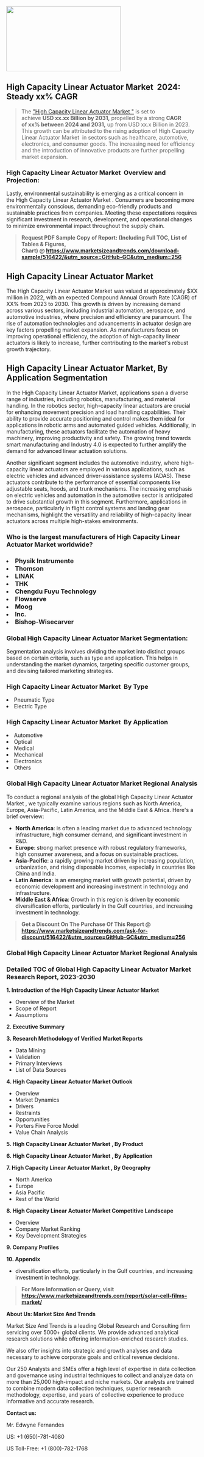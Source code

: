 <p><img class="alignnone size-medium wp-image-20088" src="https://ffe5etoiles.com/wp-content/uploads/2024/12/MST1-300x171.png" alt="" width="300" height="171" /></p><h2 id="ember46" class="ember-view reader-text-block__heading-2">High Capacity Linear Actuator Market &nbsp;2024: Steady&nbsp;xx% CAGR</h2><blockquote id="ember47" class="ember-view reader-text-block__blockquote">The&nbsp;<a class="app-aware-link " href="https://www.marketsizeandtrends.com/download-sample/516422/&utm_source=GitHub-GC&utm_medium=256" target="_blank" data-test-app-aware-link="">"High Capacity Linear Actuator Market "</a>&nbsp;is set to achieve&nbsp;<strong>USD&nbsp;xx.xx&nbsp;Billion by 2031,</strong>&nbsp;propelled by a strong&nbsp;<strong>CAGR of&nbsp;xx% between 2024 and 2031,</strong>&nbsp;up from USD xx.x Billion in 2023. This growth can be attributed to the rising adoption of&nbsp;High Capacity Linear Actuator Market &nbsp;in sectors such as healthcare, automotive, electronics, and consumer goods. The increasing need for efficiency and the introduction of innovative products are further propelling market expansion.</blockquote><h3 id="ember48" class="ember-view reader-text-block__heading-3">High Capacity Linear Actuator Market &nbsp;Overview and Projection:</h3><p id="ember49" class="ember-view reader-text-block__paragraph">Lastly, environmental sustainability is emerging as a critical concern in the&nbsp;High Capacity Linear Actuator Market . Consumers are becoming more environmentally conscious, demanding eco-friendly products and sustainable practices from companies. Meeting these expectations requires significant investment in research, development, and operational changes to minimize environmental impact throughout the supply chain.</p><blockquote id="ember50" class="ember-view reader-text-block__blockquote"><strong>Request PDF Sample Copy of Report: (Including Full TOC, List of Tables &amp; Figures, Chart)&nbsp;@&nbsp;<strong><a href="https://www.marketsizeandtrends.com/download-sample/516422/&utm_source=GitHub-GC&utm_medium=256" target="_blank">https://www.marketsizeandtrends.com/download-sample/516422/&utm_source=GitHub-GC&utm_medium=256</a></strong></strong></blockquote><h3 class=""> <h2>High Capacity Linear Actuator Market</h2><p>The High Capacity Linear Actuator Market was valued at approximately $XX million in 2022, with an expected Compound Annual Growth Rate (CAGR) of XX% from 2023 to 2030. This growth is driven by increasing demand across various sectors, including industrial automation, aerospace, and automotive industries, where precision and efficiency are paramount. The rise of automation technologies and advancements in actuator design are key factors propelling market expansion. As manufacturers focus on improving operational efficiency, the adoption of high-capacity linear actuators is likely to increase, further contributing to the market's robust growth trajectory.</p><h2>High Capacity Linear Actuator Market, By Application Segmentation</h2><p>In the High Capacity Linear Actuator Market, applications span a diverse range of industries, including robotics, manufacturing, and material handling. In the robotics sector, high-capacity linear actuators are crucial for enhancing movement precision and load handling capabilities. Their ability to provide accurate positioning and control makes them ideal for applications in robotic arms and automated guided vehicles. Additionally, in manufacturing, these actuators facilitate the automation of heavy machinery, improving productivity and safety. The growing trend towards smart manufacturing and Industry 4.0 is expected to further amplify the demand for advanced linear actuation solutions.</p><p>Another significant segment includes the automotive industry, where high-capacity linear actuators are employed in various applications, such as electric vehicles and advanced driver-assistance systems (ADAS). These actuators contribute to the performance of essential components like adjustable seats, hoods, and trunk mechanisms. The increasing emphasis on electric vehicles and automation in the automotive sector is anticipated to drive substantial growth in this segment. Furthermore, applications in aerospace, particularly in flight control systems and landing gear mechanisms, highlight the versatility and reliability of high-capacity linear actuators across multiple high-stakes environments.</p></h3><h3 id="" class="">Who is the largest manufacturers of&nbsp;High Capacity Linear Actuator Market worldwide?</h3><h3 class=""></Li><Li>Physik Instrumente</Li><Li> Thomson</Li><Li> LINAK</Li><Li> THK</Li><Li> Chengdu Fuyu Technology</Li><Li> Flowserve</Li><Li> Moog</Li><Li> Inc.</Li><Li> Bishop-Wisecarver</h3><h3 id="ember53" class="ember-view reader-text-block__heading-3">Global&nbsp;High Capacity Linear Actuator Market Segmentation:</h3><p id="ember54" class="ember-view reader-text-block__paragraph">Segmentation analysis involves dividing the market into distinct groups based on certain criteria, such as type and application. This helps in understanding the market dynamics, targeting specific customer groups, and devising tailored marketing strategies.</p><h3 id="" class="">High Capacity Linear Actuator Market &nbsp;By Type</h3><p></Li><Li>Pneumatic Type</Li><Li> Electric Type</p><h3 id="" class="">High Capacity Linear Actuator Market &nbsp;By Application</h3><p class=""></Li><Li>Automotive</Li><Li> Optical</Li><Li> Medical</Li><Li> Mechanical</Li><Li> Electronics</Li><Li> Others</p><h3 id="ember62" class="ember-view reader-text-block__heading-3">Global High Capacity Linear Actuator Market Regional Analysis</h3><p id="ember63" class="ember-view reader-text-block__paragraph">To conduct a regional analysis of the global High Capacity Linear Actuator Market , we typically examine various regions such as North America, Europe, Asia-Pacific, Latin America, and the Middle East &amp; Africa. Here's a brief overview:</p><ul><li><strong>North America</strong>: is often a leading market due to advanced technology infrastructure, high consumer demand, and significant investment in R&amp;D.</li><li><strong>Europe</strong>: strong market presence with robust regulatory frameworks, high consumer awareness, and a focus on sustainable practices.</li><li><strong>Asia-Pacific</strong>: a rapidly growing market driven by increasing population, urbanization, and rising disposable incomes, especially in countries like China and India.</li><li><strong>Latin America</strong>: is an emerging market with growth potential, driven by economic development and increasing investment in technology and infrastructure.</li><li><strong>Middle East &amp; Africa</strong>: Growth in this region is driven by economic diversification efforts, particularly in the Gulf countries, and increasing investment in technology.</li></ul><blockquote id="ember61" class="ember-view reader-text-block__blockquote"><strong>Get a Discount On The Purchase Of This Report @ <strong><a href="https://html-cleaner.com/" target="">https://www.marketsizeandtrends.com/ask-for-discount/516422/&utm_source=GitHub-GC&utm_medium=256</a></strong></strong></blockquote><h3 id="ember62" class="ember-view reader-text-block__heading-3">Global High Capacity Linear Actuator Market Regional Analysis</h3><h3 id="" class="">Detailed TOC of Global High Capacity Linear Actuator Market Research Report, 2023-2030</h3><p id="" class=""><strong>1. Introduction of the High Capacity Linear Actuator Market </strong></p><ul><li>Overview of the Market</li><li>Scope of Report</li><li>Assumptions</li></ul><p id="" class=""><strong>2. Executive Summary</strong></p><p id="" class=""><strong>3. Research Methodology of Verified Market Reports</strong></p><ul><li>Data Mining</li><li>Validation</li><li>Primary Interviews</li><li>List of Data Sources</li></ul><p id="" class=""><strong>4. High Capacity Linear Actuator Market Outlook</strong></p><ul><li>Overview</li><li>Market Dynamics</li><li>Drivers</li><li>Restraints</li><li>Opportunities</li><li>Porters Five Force Model</li><li>Value Chain Analysis</li></ul><p id="" class=""><strong>5. High Capacity Linear Actuator Market , By Product</strong></p><p id="" class=""><strong>6. High Capacity Linear Actuator Market , By Application</strong></p><p id="" class=""><strong>7. High Capacity Linear Actuator Market , By Geography</strong></p><ul><li>North America</li><li>Europe</li><li>Asia Pacific</li><li>Rest of the World</li></ul><p id="" class=""><strong>8. High Capacity Linear Actuator Market Competitive Landscape</strong></p><ul><li>Overview</li><li>Company Market Ranking</li><li>Key Development Strategies</li></ul><p id="" class=""><strong>9. Company Profiles</strong></p><p id="" class=""><strong>10. Appendix</strong></p><ul><li>diversification efforts, particularly in the Gulf countries, and increasing investment in technology.</li></ul><blockquote id="ember65" class="ember-view reader-text-block__blockquote"><strong>For More Information or Query, visit <strong><strong><a href="https://html-cleaner.com/" target="">https://www.marketsizeandtrends.com/report/solar-cell-films-market/</a></strong></strong></strong></blockquote><p id="" class=""><strong>About Us: Market Size And Trends</strong></p><p id="" class="">Market Size And Trends is a leading Global Research and Consulting firm servicing over 5000+ global clients. We provide advanced analytical research solutions while offering information-enriched research studies.</p><p id="" class="">We also offer insights into strategic and growth analyses and data necessary to achieve corporate goals and critical revenue decisions.</p><p id="" class="">Our 250 Analysts and SMEs offer a high level of expertise in data collection and governance using industrial techniques to collect and analyze data on more than 25,000 high-impact and niche markets. Our analysts are trained to combine modern data collection techniques, superior research methodology, expertise, and years of collective experience to produce informative and accurate research.</p><p id="" class=""><strong>Contact us:</strong></p><p id="" class="">Mr. Edwyne Fernandes</p><p id="" class="">US: +1 (650)-781-4080</p><p id="" class="">US Toll-Free: +1 (800)-782-1768</p>
